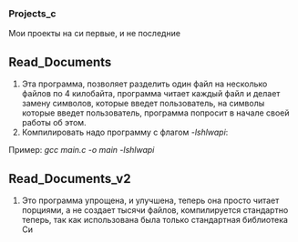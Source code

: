 ### Projects_c

Мои проекты на си первые, и не последние

## Read_Documents
  1) Эта программа, позволяет разделить один файл на несколько файлов по 4 килобайта, программа читает каждый файл и делает замену символов, которые введет пользователь, на символы которые введет пользователь, программа попросит в начале своей работы об этом.
  2) Компилировать надо программу с флагом *-lshlwapi*: 
  
  Пример: *gcc main.c -o main -lshlwapi*

## Read_Documents_v2
  1) Это программа упрощена, и улучшена, теперь она просто читает порциями, а не создает тысячи файлов, компилируется стандартно теперь, так как использована была только стандартная библиотека Си